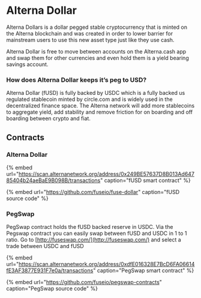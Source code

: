 # Alterna Dollar

Alterna Dollars is a dollar pegged stable cryptocurrency that is minted on the Alterna blockchain and was created in order to lower barrier for mainstream users to use this new asset type just like they use cash.

Alterna Dollar is free to move between accounts on the Alterna.cash app and swap them for other currencies and even hold them is a yield bearing savings account.

### How does Alterna Dollar keeps it’s peg to USD?

Alterna Dollar \(fUSD\) is fully backed by USDC which is a fully backed us regulated stablecoin minted by circle.com and is widely used in the decentralized finance space. The Alterna network will add more stablecoins to aggregate yield, add stability and remove friction for on boarding and off boarding between crypto and fiat. 

## Contracts

### Alterna Dollar

{% embed url="https://scan.alternanetwork.org/address/0x249BE57637D8B013Ad64785404b24aeBaE9B098B/transactions" caption="fUSD smart contract" %}

{% embed url="https://github.com/fuseio/fuse-dollar" caption="fUSD source code" %}

### PegSwap

PegSwap contract holds the fUSD backed reserve in USDC. Via the Pegswap contract you can easily swap between fUSD and USDC in 1 to 1 ratio. Go to [http://fuseswap.com/](http://fuseswap.com/) and select a trade between USDC and fUSD

{% embed url="https://scan.alternanetwork.org/address/0xdfE016328E7BcD6FA06614fE3AF3877E931F7e0a/transactions" caption="PegSwap smart contract" %}

{% embed url="https://github.com/fuseio/pegswap-contracts" caption="PegSwap source code" %}







